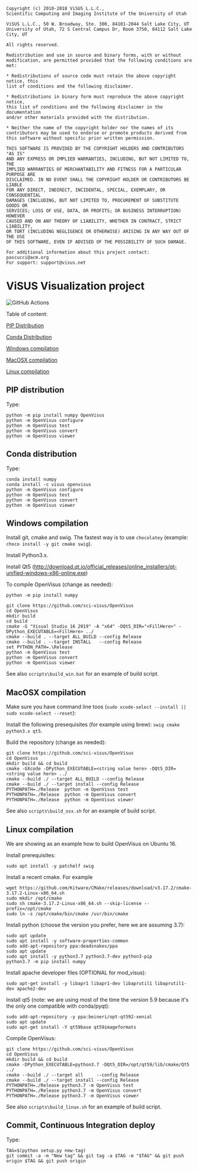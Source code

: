 ```
Copyright (c) 2010-2018 ViSUS L.L.C., 
Scientific Computing and Imaging Institute of the University of Utah
 
ViSUS L.L.C., 50 W. Broadway, Ste. 300, 84101-2044 Salt Lake City, UT
University of Utah, 72 S Central Campus Dr, Room 3750, 84112 Salt Lake City, UT
 
All rights reserved.

Redistribution and use in source and binary forms, with or without
modification, are permitted provided that the following conditions are met:

* Redistributions of source code must retain the above copyright notice, this
list of conditions and the following disclaimer.

* Redistributions in binary form must reproduce the above copyright notice,
this list of conditions and the following disclaimer in the documentation
and/or other materials provided with the distribution.

* Neither the name of the copyright holder nor the names of its
contributors may be used to endorse or promote products derived from
this software without specific prior written permission.

THIS SOFTWARE IS PROVIDED BY THE COPYRIGHT HOLDERS AND CONTRIBUTORS "AS IS"
AND ANY EXPRESS OR IMPLIED WARRANTIES, INCLUDING, BUT NOT LIMITED TO, THE
IMPLIED WARRANTIES OF MERCHANTABILITY AND FITNESS FOR A PARTICULAR PURPOSE ARE
DISCLAIMED. IN NO EVENT SHALL THE COPYRIGHT HOLDER OR CONTRIBUTORS BE LIABLE
FOR ANY DIRECT, INDIRECT, INCIDENTAL, SPECIAL, EXEMPLARY, OR CONSEQUENTIAL
DAMAGES (INCLUDING, BUT NOT LIMITED TO, PROCUREMENT OF SUBSTITUTE GOODS OR
SERVICES; LOSS OF USE, DATA, OR PROFITS; OR BUSINESS INTERRUPTION) HOWEVER
CAUSED AND ON ANY THEORY OF LIABILITY, WHETHER IN CONTRACT, STRICT LIABILITY,
OR TORT (INCLUDING NEGLIGENCE OR OTHERWISE) ARISING IN ANY WAY OUT OF THE USE
OF THIS SOFTWARE, EVEN IF ADVISED OF THE POSSIBILITY OF SUCH DAMAGE.

For additional information about this project contact: pascucci@acm.org
For support: support@visus.net
```

# ViSUS Visualization project  

![GitHub Actions](https://github.com/sci-visus/OpenVisus/workflows/BuildOpenVisus/badge.svg)

Table of content:

[PIP Distribution](#pip-distribution)

[Conda Distribution](#conda-distribution)

[Windows compilation](#windows-compilation)

[MacOSX compilation](#macosx-compilation)

[Linux compilation](#linux-compilation)

## PIP distribution

Type:

```
python -m pip install numpy OpenVisus
python -m OpenVisus configure 
python -m OpenVisus test
python -m OpenVisus convert
python -m OpenVisus viewer
```


## Conda distribution

Type:

```
conda install numpy
conda install -c visus openvisus
python -m OpenVisus configure 
python -m OpenVisus test
python -m OpenVisus convert
python -m OpenVisus viewer
```


## Windows compilation

Install git, cmake and swig.  The fastest way is to use `chocolatey` (example: `choco install -y git cmake swig`).

Install Python3.x.

Install Qt5 (http://download.qt.io/official_releases/online_installers/qt-unified-windows-x86-online.exe)

To compile OpenVisus (change as needed):

```
python -m pip install numpy

git clone https://github.com/sci-visus/OpenVisus
cd OpenVisus
mkdir build
cd build
cmake -G "Visual Studio 16 2019" -A "x64" -DQt5_DIR="<FillHere>" -DPython_EXECUTABLE=<FillHere> ../ 
cmake --build . --target ALL_BUILD --config Release
cmake --build . --target INSTALL   --config Release
set PYTHON_PATH=.\Release
python -m OpenVisus test
python -m OpenVisus convert
python -m OpenVisus viewer
```

See also `scripts\build_win.bat` for an example of build script.

## MacOSX compilation

Make sure you have command line toos (`sudo xcode-select --install || sudo xcode-select --reset`):

Install the following presequisites (for example using brew): `swig cmake python3.x qt5`.

Build the repository (change as needed):

```
git clone https://github.com/sci-visus/OpenVisus
cd OpenVisus
mkdir build && cd build
cmake -GXcode -DPython_EXECUTABLE=<string value here> -DQt5_DIR=<string value here> ../
cmake --build ./ --target ALL_BUILD --config Release 
cmake --build ./ --target install --config Release
PYTHONPATH=./Release  python -m OpenVisus test
PYTHONPATH=./Release  python -m OpenVisus convert
PYTHONPATH=./Release  python -m OpenVisus viewer
```
      
See also `scripts\build_osx.sh` for an example of build script.      
      
      
## Linux compilation

We are showing as an example how to build OpenVisus on Ubuntu 16.

Install prerequisites:

```
sudo apt install -y patchelf swig
```

Install a recent cmake. For example

```
wget https://github.com/Kitware/CMake/releases/download/v3.17.2/cmake-3.17.2-Linux-x86_64.sh
sudo mkdir /opt/cmake
sudo sh cmake-3.17.2-Linux-x86_64.sh --skip-license --prefix=/opt/cmake
sudo ln -s /opt/cmake/bin/cmake /usr/bin/cmake
```

Install python (choose the version you prefer, here we are assuming 3.7):

```
sudo apt update
sudo apt install -y software-properties-common
sudo add-apt-repository ppa:deadsnakes/ppa
sudo apt update
sudo apt install -y python3.7 python3.7-dev python3-pip
python3.7 -m pip install numpy
```

Install apache developer files (OPTIONAL for mod_visus):

```
sudo apt-get install -y libapr1 libapr1-dev libaprutil1 libaprutil1-dev apache2-dev
```

Install qt5 (note: we are using most of the time the version 5.9 because it's the only one compatible with conda/pyqt):

```
sudo add-apt-repository -y ppa:beineri/opt-qt592-xenial
sudo apt update
sudo apt-get install -Y qt59base qt59imageformats
```


Compile OpenVisus:

```
git clone https://github.com/sci-visus/OpenVisus
cd OpenVisus
mkdir build && cd build
cmake -DPython_EXECUTABLE=python3.7 -DQt5_DIR=/opt/qt59/lib/cmake/Qt5 ../
cmake --build ./ --target all     --config Release
cmake --build ./ --target install --config Release
PYTHONPATH=./Release python3.7 -m OpenVisus test
PYTHONPATH=./Release python3.7 -m OpenVisus convert
PYTHONPATH=./Release python3.7 -m OpenVisus viewer
```


See also `scripts\build_linux.sh` for an example of build script.   

## Commit, Continuous Integration deploy


Type:

```
TAG=$(python setup.py new-tag) 
git commit -a -m "New tag" && git tag -a $TAG -m "$TAG" && git push origin $TAG && git push origin
```


